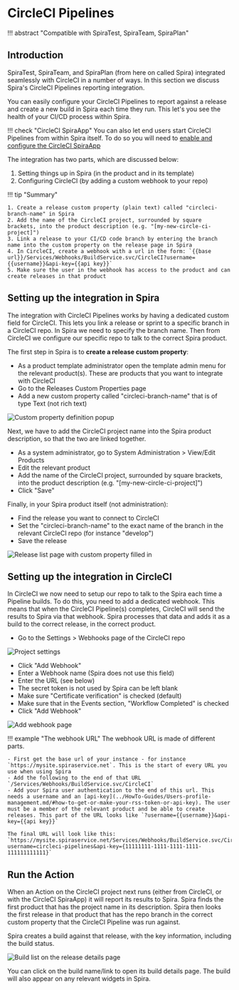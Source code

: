 # CircleCI Pipelines
!!! abstract "Compatible with SpiraTest, SpiraTeam, SpiraPlan"

## Introduction
SpiraTest, SpiraTeam, and SpiraPlan (from here on called Spira) integrated seamlessly with CircleCI in a number of ways. In this section we discuss Spira's CircleCI Pipelines reporting integration.

You can easily configure your CircleCI Pipelines to report against a release and create a new build in Spira each time they run. This let's you see the health of your CI/CD process within Spira. 

!!! check "CircleCI SpiraApp"
    You can also let end users start CircleCI Pipelines from within Spira itself. To do so you will need to [enable and configure the CircleCI SpiraApp](../SpiraApps/CircleCI.md)

The integration has two parts, which are discussed below:

1. Setting things up in Spira (in the product and in its template)
2. Configuring CircleCI (by adding a custom webhook to your repo)

!!! tip "Summary"

    1. Create a release custom property (plain text) called "circleci-branch-name" in Spira
    2. Add the name of the CircleCI project, surrounded by square brackets, into the product description (e.g. "[my-new-circle-ci-project]")
    3. Link a release to your CI/CD code branch by entering the branch name into the custom property on the release page in Spira
    4. In CircleCI, create a webhook with a url in the form: `{{base url}}/Services/Webhooks/BuildService.svc/CircleCI?username={{username}}&api-key={{api key}}`
    5. Make sure the user in the webhook has access to the product and can create releases in that product


## Setting up the integration in Spira

The integration with CircleCI Pipelines works by having a dedicated custom field for CircleCI. This lets you link a release or sprint to a specific branch in a CircleCI repo. In Spira we need to specify the branch name. Then from CircleCI we configure our specific repo to talk to the correct Spira product.

The first step in Spira is to **create a release custom property**:

- As a product template administrator open the template admin menu for the relevant product(s). These are products that you want to integrate with CircleCI
- Go to the Releases Custom Properties page
- Add a new custom property called "circleci-branch-name" that is of type Text (not rich text)

![Custom property definition popup](img/circleci-pipelines-custom-property-definition.png)

Next, we have to add the CircleCI project name into the Spira product description, so that the two are linked together.

- As a system administrator, go to System Administration > View/Edit Products
- Edit the relevant product 
- Add the name of the CircleCI project, surrounded by square brackets, into the product description (e.g. "[my-new-circle-ci-project]") 
- Click "Save"

Finally, in your Spira product itself (not administration):

- Find the release you want to connect to CircleCI
- Set the "circleci-branch-name" to the exact name of the branch in the relevant CircleCI repo (for instance "develop")
- Save the release

![Release list page with custom property filled in](img/circleci-pipelines-release-page.png)


## Setting up the integration in CircleCI

In CircleCI we now need to setup our repo to talk to the Spira each time a Pipeline builds. To do this, you need to add a dedicated webhook. This means that when the CircleCI Pipeline(s) completes, CircleCI will send the results to Spira via that webhook. Spira processes that data and adds it as a build to the correct release, in the correct product.

- Go to the Settings > Webhooks page of the CircleCI repo

![Project settings](img/circleci-pipelines-repo-settings.png)

- Click "Add Webhook"
- Enter a Webhook name (Spira does not use this field)
- Enter the URL (see below)
- The secret token is not used by Spira can be left blank
- Make sure "Certificate verification" is checked (default)
- Make sure that in the Events section, "Workflow Completed" is checked
- Click "Add Webhook"

![Add webhook page](img/circleci-pipelines-repo-webhook.png)

!!! example "The webhook URL"
    The webhook URL is made of different parts.

    - First get the base url of your instance - for instance `https://mysite.spiraservice.net`. This is the start of every URL you use when using Spira
    - Add the following to the end of that URL `/Services/Webhooks/BuildService.svc/CircleCI`
    - Add your Spira user authentication to the end of this url. This needs a username and an [api-key](../HowTo-Guides/Users-profile-management.md/#how-to-get-or-make-your-rss-token-or-api-key). The user must be a member of the relevant product and be able to create releases. This part of the URL looks like `?username={{username}}&api-key={{api key}}`

    The final URL will look like this: `https://mysite.spiraservice.net/Services/Webhooks/BuildService.svc/CircleCI?username=circleci-pipelines&api-key={11111111-1111-1111-1111-111111111111}`


## Run the Action

When an Action on the CircleCI project next runs (either from CircleCI, or with the CircleCI SpiraApp) it will report its results to Spira. Spira finds the first product that has the project name in its description. Spira then looks the first release in that product that has the repo branch in the correct custom property that the CircleCI Pipeline was run against.

Spira creates a build against that release, with the key information, including the build status.

![Build list on the release details page](img/circleci-pipelines-build-list.png)

You can click on the build name/link to open its build details page. The build will also appear on any relevant widgets in Spira.